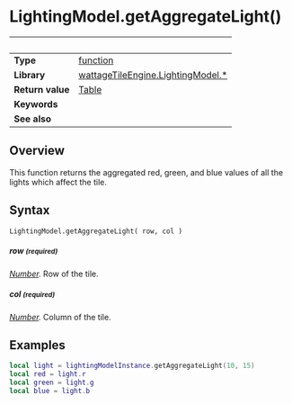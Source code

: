# LightingModel.getAggregateLight()

|                      | &nbsp; 
| -------------------- | ---------------------------------------------------------------
| __Type__             | [function](http://docs.coronalabs.com/api/type/Function.html)
| __Library__          | [wattageTileEngine.LightingModel.*](type_lightingModel.markdown)
| __Return value__     | [Table](http://docs.coronalabs.com/api/type/Table.html)
| __Keywords__         | 
| __See also__         | 


## Overview

This function returns the aggregated red, green, and blue values of all
the lights which affect the tile.


## Syntax

	LightingModel.getAggregateLight( row, col )

##### row <small>(required)</small>
_[Number](https://docs.coronalabs.com/api/type/Number.html)._
Row of the tile.

##### col <small>(required)</small>
_[Number](https://docs.coronalabs.com/api/type/Number.html)._
Column of the tile.


## Examples

``````lua
local light = lightingModelInstance.getAggregateLight(10, 15)
local red = light.r
local green = light.g
local blue = light.b
``````
